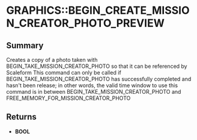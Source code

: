 # GRAPHICS::BEGIN_CREATE_MISSION_CREATOR_PHOTO_PREVIEW

## Summary
Creates a copy of a photo taken with BEGIN_TAKE_MISSION_CREATOR_PHOTO so that it can be referenced by Scaleform
This command can only be called if BEGIN_TAKE_MISSION_CREATOR_PHOTO has successfully completed and hasn't been release;
in other words, the valid time window to use this command is in between BEGIN_TAKE_MISSION_CREATOR_PHOTO and FREE_MEMORY_FOR_MISSION_CREATOR_PHOTO

## Returns
* **BOOL**
